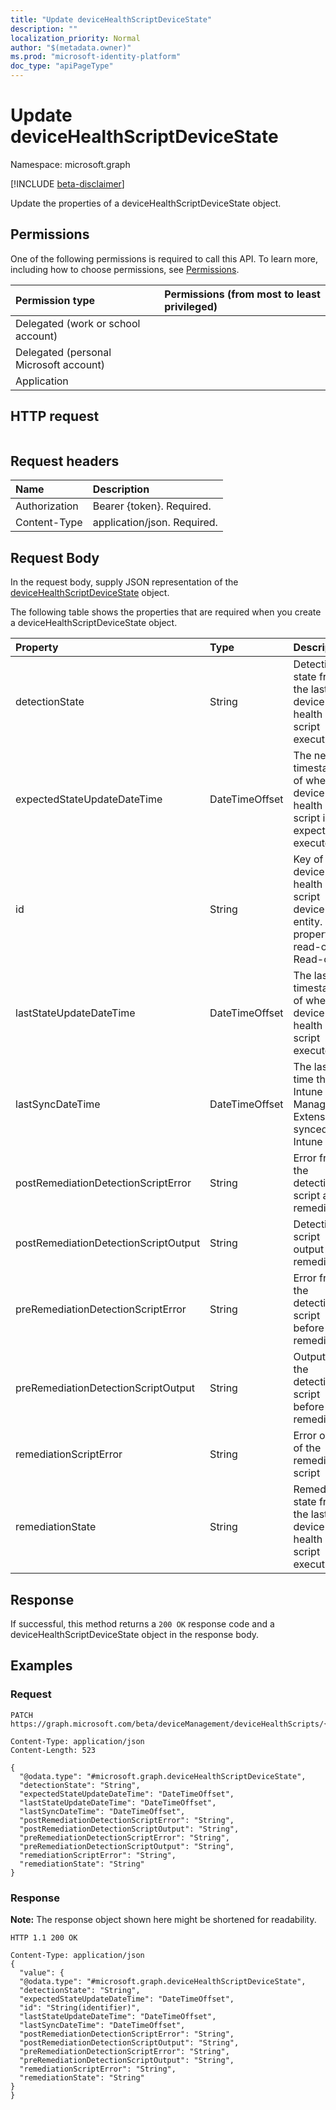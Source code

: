```yaml
---
title: "Update deviceHealthScriptDeviceState"
description: ""
localization_priority: Normal
author: "$(metadata.owner)"
ms.prod: "microsoft-identity-platform"
doc_type: "apiPageType"
---
```


# Update deviceHealthScriptDeviceState

Namespace: microsoft.graph

[!INCLUDE [beta-disclaimer](../../includes/beta-disclaimer.md)]

Update the properties of a deviceHealthScriptDeviceState object.

## Permissions

One of the following permissions is required to call this API. To learn more, including how to choose permissions, see [Permissions](/graph/permissions-reference).

| Permission type                        | Permissions (from most to least privileged) |
| :------------------------------------- | :------------------------------------------ |
| Delegated (work or school account)     |                                             |
| Delegated (personal Microsoft account) |                                             |
| Application                            |                                             |

## HTTP request

<!-- {
  "blockType": "ignored"
}
-->

```http

```

## Request headers

| Name          | Description                 |
| :------------ | :-------------------------- |
| Authorization | Bearer {token}. Required.   |
| Content-Type  | application/json. Required. |

## Request Body

In the request body, supply JSON representation of the [deviceHealthScriptDeviceState](../resources/intune-devicehealthscriptdevicestate.md) object.

<!-- Actions and Functions -->

<!-- CRUD Methods -->

The following table shows the properties that are required when you create a deviceHealthScriptDeviceState object.

| Property                             | Type           | Description                                                                                 |
| :----------------------------------- | :------------- | :------------------------------------------------------------------------------------------ |
| detectionState                       | String         | Detection state from the lastest device health script execution                             |
| expectedStateUpdateDateTime          | DateTimeOffset | The next timestamp of when the device health script is expected to execute                  |
| id                                   | String         | Key of the device health script device state entity. This property is read-only. Read-only. |
| lastStateUpdateDateTime              | DateTimeOffset | The last timestamp of when the device health script executed                                |
| lastSyncDateTime                     | DateTimeOffset | The last time that Intune Managment Extension synced with Intune                            |
| postRemediationDetectionScriptError  | String         | Error from the detection script after remediation                                           |
| postRemediationDetectionScriptOutput | String         | Detection script output after remediation                                                   |
| preRemediationDetectionScriptError   | String         | Error from the detection script before remediation                                          |
| preRemediationDetectionScriptOutput  | String         | Output of the detection script before remediation                                           |
| remediationScriptError               | String         | Error output of the remediation script                                                      |
| remediationState                     | String         | Remediation state from the lastest device health script execution                           |

## Response

If successful, this method returns a `200 OK` response code and a deviceHealthScriptDeviceState object in the response body.

## Examples

### Request

<!-- {
  "blockType": "request",
  "name": "update_devicehealthscriptdevicestate"
}
-->

```http
PATCH https://graph.microsoft.com/beta/deviceManagement/deviceHealthScripts/{id}/deviceRunStates/{id}

Content-Type: application/json
Content-Length: 523

{
  "@odata.type": "#microsoft.graph.deviceHealthScriptDeviceState",
  "detectionState": "String",
  "expectedStateUpdateDateTime": "DateTimeOffset",
  "lastStateUpdateDateTime": "DateTimeOffset",
  "lastSyncDateTime": "DateTimeOffset",
  "postRemediationDetectionScriptError": "String",
  "postRemediationDetectionScriptOutput": "String",
  "preRemediationDetectionScriptError": "String",
  "preRemediationDetectionScriptOutput": "String",
  "remediationScriptError": "String",
  "remediationState": "String"
}

```

### Response

**Note:** The response object shown here might be shortened for readability.

<!-- {
  "blockType": "response",
  "truncated": true,
  "@odata.type": "microsoft.management.services.api.deviceHealthScriptDeviceState"
}
-->

```http
HTTP 1.1 200 OK

Content-Type: application/json
{
  "value": {
  "@odata.type": "#microsoft.graph.deviceHealthScriptDeviceState",
  "detectionState": "String",
  "expectedStateUpdateDateTime": "DateTimeOffset",
  "id": "String(identifier)",
  "lastStateUpdateDateTime": "DateTimeOffset",
  "lastSyncDateTime": "DateTimeOffset",
  "postRemediationDetectionScriptError": "String",
  "postRemediationDetectionScriptOutput": "String",
  "preRemediationDetectionScriptError": "String",
  "preRemediationDetectionScriptOutput": "String",
  "remediationScriptError": "String",
  "remediationState": "String"
}
}

```